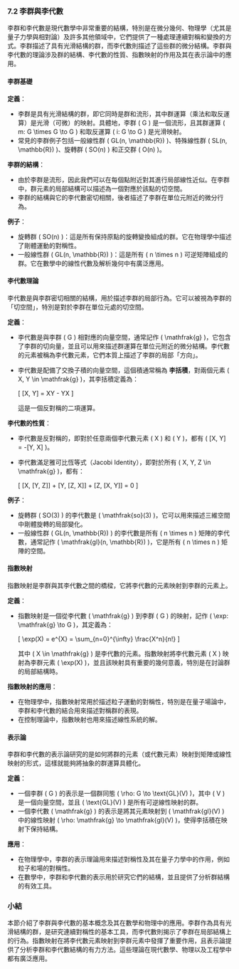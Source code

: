 ### 7.2 李群與李代數

李群和李代數是現代數學中非常重要的結構，特別是在微分幾何、物理學（尤其是量子力學與相對論）及許多其他領域中，它們提供了一種處理連續對稱和變換的方式。李群描述了具有光滑結構的群，而李代數則描述了這些群的微分結構。李群與李代數的理論涉及群的結構、李代數的性質、指數映射的作用及其在表示論中的應用。

#### 李群基礎

**定義**：
- 李群是具有光滑結構的群，即它同時是群和流形，其中群運算（乘法和取反運算）是光滑（可微）的映射。具體地，李群 \( G \) 是一個流形，且其群運算 \( m: G \times G \to G \) 和取反運算 \( i: G \to G \) 是光滑映射。
- 常見的李群例子包括一般線性群 \( GL(n, \mathbb{R}) \)、特殊線性群 \( SL(n, \mathbb{R}) \)、旋轉群 \( SO(n) \) 和正交群 \( O(n) \)。

**李群的結構**：
- 由於李群是流形，因此我們可以在每個點附近對其進行局部線性近似。在李群中，群元素的局部結構可以描述為一個對應於該點的切空間。
- 李群的結構與它的李代數密切相關，後者描述了李群在單位元附近的微分行為。

**例子**：
- 旋轉群 \( SO(n) \)：這是所有保持原點的旋轉變換組成的群。它在物理學中描述了剛體運動的對稱性。
- 一般線性群 \( GL(n, \mathbb{R}) \)：這是所有 \( n \times n \) 可逆矩陣組成的群。它在數學中的線性代數及解析幾何中有廣泛應用。

#### 李代數理論

李代數是與李群密切相關的結構，用於描述李群的局部行為。它可以被視為李群的「切空間」，特別是對於李群在單位元處的切空間。

**定義**：
- 李代數是與李群 \( G \) 相對應的向量空間，通常記作 \( \mathfrak{g} \)，它包含了李群的切向量，並且可以用來描述群運算在單位元附近的微分結構。李代數的元素被稱為李代數元素，它們本質上描述了李群的局部「方向」。
- 李代數是配備了交換子積的向量空間，這個積通常稱為 **李括積**，對兩個元素 \( X, Y \in \mathfrak{g} \)，其李括積定義為：

  \[
  [X, Y] = XY - YX
  \]

  這是一個反對稱的二項運算。

**李代數的性質**：
- 李代數是反對稱的，即對於任意兩個李代數元素 \( X \) 和 \( Y \)，都有 \( [X, Y] = -[Y, X] \)。
- 李代數滿足雅可比恆等式（Jacobi Identity），即對於所有 \( X, Y, Z \in \mathfrak{g} \)，都有：

  \[
  [X, [Y, Z]] + [Y, [Z, X]] + [Z, [X, Y]] = 0
  \]

**例子**：
- 旋轉群 \( SO(3) \) 的李代數是 \( \mathfrak{so}(3) \)，它可以用來描述三維空間中剛體旋轉的局部變化。
- 一般線性群 \( GL(n, \mathbb{R}) \) 的李代數是所有 \( n \times n \) 矩陣的李代數，通常記作 \( \mathfrak{gl}(n, \mathbb{R}) \)，它是所有 \( n \times n \) 矩陣的空間。

#### 指數映射

指數映射是李群與其李代數之間的橋樑，它將李代數的元素映射到李群的元素上。

**定義**：
- 指數映射是一個從李代數 \( \mathfrak{g} \) 到李群 \( G \) 的映射，記作 \( \exp: \mathfrak{g} \to G \)，其定義為：

  \[
  \exp(X) = e^{X} = \sum_{n=0}^{\infty} \frac{X^n}{n!}
  \]
  
  其中 \( X \in \mathfrak{g} \) 是李代數的元素。指數映射將李代數元素 \( X \) 映射為李群元素 \( \exp(X) \)，並且該映射具有重要的幾何意義，特別是在討論群的局部結構時。

**指數映射的應用**：
- 在物理學中，指數映射常用於描述粒子運動的對稱性，特別是在量子場論中，李群和李代數的結合用來描述對稱群的表現。
- 在控制理論中，指數映射也用來描述線性系統的解。

#### 表示論

李群和李代數的表示論研究的是如何將群的元素（或代數元素）映射到矩陣或線性映射的形式，這樣就能夠將抽象的群運算具體化。

**定義**：
- 一個李群 \( G \) 的表示是一個群同態 \( \rho: G \to \text{GL}(V) \)，其中 \( V \) 是一個向量空間，並且 \( \text{GL}(V) \) 是所有可逆線性映射的群。
- 一個李代數 \( \mathfrak{g} \) 的表示是將其元素映射到 \( \mathfrak{gl}(V) \) 中的線性映射 \( \rho: \mathfrak{g} \to \mathfrak{gl}(V) \)，使得李括積在映射下保持結構。

**應用**：
- 在物理學中，李群的表示理論用來描述對稱性及其在量子力學中的作用，例如粒子和場的對稱性。
- 在數學中，李群和李代數的表示用於研究它們的結構，並且提供了分析群結構的有效工具。

### 小結

本節介紹了李群與李代數的基本概念及其在數學和物理中的應用。李群作為具有光滑結構的群，是研究連續對稱性的基本工具，而李代數則揭示了李群在局部結構上的行為。指數映射在將李代數元素映射到李群元素中發揮了重要作用，且表示論提供了分析李群和李代數結構的有力方法。這些理論在現代數學、物理以及工程學中都有廣泛應用。